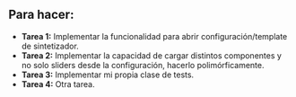 ## Para hacer:

* **Tarea 1:** Implementar la funcionalidad para abrir configuración/template de sintetizador.
* **Tarea 2:** Implementar la capacidad de cargar distintos componentes y no solo sliders desde la configuración, hacerlo polimórficamente.
* **Tarea 3:** Implementar mi propia clase de tests.
* **Tarea 4:** Otra tarea.